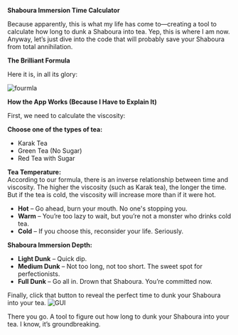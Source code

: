 **Shaboura Immersion Time Calculator**

Because apparently, this is what my life has come to—creating a tool to calculate how long to dunk a Shaboura into tea. Yep, this is where I am now. Anyway, let’s just dive into the code that will probably save your Shaboura from total annihilation.

**The Brilliant Formula**

Here it is, in all its glory:

![fourmla](https://github.com/user-attachments/assets/8003ad4c-b7d8-46b9-850d-157f8917ebb2)


**How the App Works (Because I Have to Explain It)**

First, we need to calculate the viscosity:

**Choose one of the types of tea:**
- Karak Tea
- Green Tea (No Sugar)
- Red Tea with Sugar

**Tea Temperature:**  
According to our formula, there is an inverse relationship between time and viscosity. The higher the viscosity (such as Karak tea), the longer the time. But if the tea is cold, the viscosity will increase more than if it were hot.

- **Hot** – Go ahead, burn your mouth. No one's stopping you.
- **Warm** – You’re too lazy to wait, but you’re not a monster who drinks cold tea.
- **Cold** – If you choose this, reconsider your life. Seriously.

**Shaboura Immersion Depth:**
- **Light Dunk** – Quick dip.
- **Medium Dunk** – Not too long, not too short. The sweet spot for perfectionists.
- **Full Dunk** – Go all in. Drown that Shaboura. You’re committed now.

Finally, click that button to reveal the perfect time to dunk your Shaboura into your tea.
![GUI](https://github.com/user-attachments/assets/160638e9-da71-4d67-890c-e61b897966a6)

There you go. A tool to figure out how long to dunk your Shaboura into your tea. I know, it’s groundbreaking.
